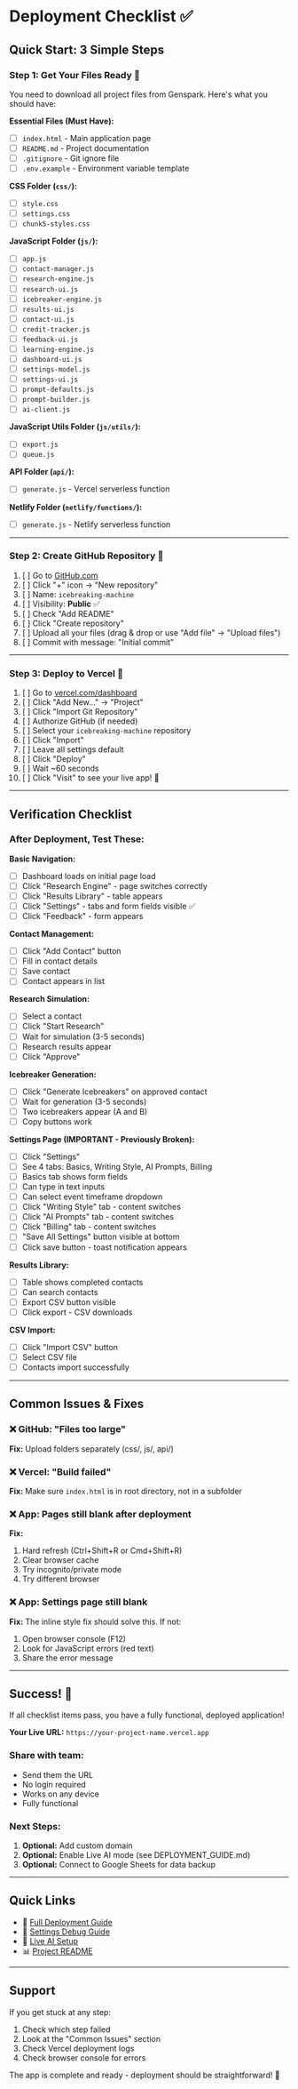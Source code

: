 # Deployment Checklist ✅

## Quick Start: 3 Simple Steps

### Step 1: Get Your Files Ready 📁
You need to download all project files from Genspark. Here's what you should have:

**Essential Files (Must Have):**
- [ ] `index.html` - Main application page
- [ ] `README.md` - Project documentation
- [ ] `.gitignore` - Git ignore file
- [ ] `.env.example` - Environment variable template

**CSS Folder (`css/`):**
- [ ] `style.css`
- [ ] `settings.css`
- [ ] `chunk5-styles.css`

**JavaScript Folder (`js/`):**
- [ ] `app.js`
- [ ] `contact-manager.js`
- [ ] `research-engine.js`
- [ ] `research-ui.js`
- [ ] `icebreaker-engine.js`
- [ ] `results-ui.js`
- [ ] `contact-ui.js`
- [ ] `credit-tracker.js`
- [ ] `feedback-ui.js`
- [ ] `learning-engine.js`
- [ ] `dashboard-ui.js`
- [ ] `settings-model.js`
- [ ] `settings-ui.js`
- [ ] `prompt-defaults.js`
- [ ] `prompt-builder.js`
- [ ] `ai-client.js`

**JavaScript Utils Folder (`js/utils/`):**
- [ ] `export.js`
- [ ] `queue.js`

**API Folder (`api/`):**
- [ ] `generate.js` - Vercel serverless function

**Netlify Folder (`netlify/functions/`):**
- [ ] `generate.js` - Netlify serverless function

---

### Step 2: Create GitHub Repository 🐙

1. [ ] Go to [GitHub.com](https://github.com)
2. [ ] Click "+" icon → "New repository"
3. [ ] Name: `icebreaking-machine`
4. [ ] Visibility: **Public** ✅
5. [ ] Check "Add README"
6. [ ] Click "Create repository"
7. [ ] Upload all your files (drag & drop or use "Add file" → "Upload files")
8. [ ] Commit with message: "Initial commit"

---

### Step 3: Deploy to Vercel 🚀

1. [ ] Go to [vercel.com/dashboard](https://vercel.com/dashboard)
2. [ ] Click "Add New..." → "Project"
3. [ ] Click "Import Git Repository"
4. [ ] Authorize GitHub (if needed)
5. [ ] Select your `icebreaking-machine` repository
6. [ ] Click "Import"
7. [ ] Leave all settings default
8. [ ] Click "Deploy"
9. [ ] Wait ~60 seconds
10. [ ] Click "Visit" to see your live app! 🎉

---

## Verification Checklist

### After Deployment, Test These:

**Basic Navigation:**
- [ ] Dashboard loads on initial page load
- [ ] Click "Research Engine" - page switches correctly
- [ ] Click "Results Library" - table appears
- [ ] Click "Settings" - tabs and form fields visible ✅
- [ ] Click "Feedback" - form appears

**Contact Management:**
- [ ] Click "Add Contact" button
- [ ] Fill in contact details
- [ ] Save contact
- [ ] Contact appears in list

**Research Simulation:**
- [ ] Select a contact
- [ ] Click "Start Research"
- [ ] Wait for simulation (3-5 seconds)
- [ ] Research results appear
- [ ] Click "Approve"

**Icebreaker Generation:**
- [ ] Click "Generate Icebreakers" on approved contact
- [ ] Wait for generation (3-5 seconds)
- [ ] Two icebreakers appear (A and B)
- [ ] Copy buttons work

**Settings Page (IMPORTANT - Previously Broken):**
- [ ] Click "Settings"
- [ ] See 4 tabs: Basics, Writing Style, AI Prompts, Billing
- [ ] Basics tab shows form fields
- [ ] Can type in text inputs
- [ ] Can select event timeframe dropdown
- [ ] Click "Writing Style" tab - content switches
- [ ] Click "AI Prompts" tab - content switches
- [ ] Click "Billing" tab - content switches
- [ ] "Save All Settings" button visible at bottom
- [ ] Click save button - toast notification appears

**Results Library:**
- [ ] Table shows completed contacts
- [ ] Can search contacts
- [ ] Export CSV button visible
- [ ] Click export - CSV downloads

**CSV Import:**
- [ ] Click "Import CSV" button
- [ ] Select CSV file
- [ ] Contacts import successfully

---

## Common Issues & Fixes

### ❌ GitHub: "Files too large"
**Fix:** Upload folders separately (css/, js/, api/)

### ❌ Vercel: "Build failed"
**Fix:** Make sure `index.html` is in root directory, not in a subfolder

### ❌ App: Pages still blank after deployment
**Fix:** 
1. Hard refresh (Ctrl+Shift+R or Cmd+Shift+R)
2. Clear browser cache
3. Try incognito/private mode
4. Try different browser

### ❌ App: Settings page still blank
**Fix:** The inline style fix should solve this. If not:
1. Open browser console (F12)
2. Look for JavaScript errors (red text)
3. Share the error message

---

## Success! 🎉

If all checklist items pass, you have a fully functional, deployed application!

**Your Live URL:** `https://your-project-name.vercel.app`

### Share with team:
- Send them the URL
- No login required
- Works on any device
- Fully functional

### Next Steps:
1. **Optional:** Add custom domain
2. **Optional:** Enable Live AI mode (see DEPLOYMENT_GUIDE.md)
3. **Optional:** Connect to Google Sheets for data backup

---

## Quick Links

- 📖 [Full Deployment Guide](DEPLOYMENT_GUIDE.md)
- 🔧 [Settings Debug Guide](SETTINGS_DEBUG.md)
- 🤖 [Live AI Setup](LIVE_AI_SETUP.md)
- 📊 [Project README](README.md)

---

## Support

If you get stuck at any step:
1. Check which step failed
2. Look at the "Common Issues" section
3. Check Vercel deployment logs
4. Check browser console for errors

The app is complete and ready - deployment should be straightforward! 🚀
